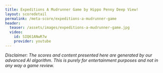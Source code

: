 ```yaml
---
title: Expeditions A Mudrunner Game by Hippo Penny Deep View!
layout: scoredetail
permalink: /meta-score/expeditions-a-mudrunner-game
header:
  teaser: /assets/images/expeditions-a-mudrunner-game.jpg
  video:
    id: SIQ61ANwR7w
    provider: youtube
---
```

*Disclaimer: The scores and content presented here are generated by our advanced AI algorithm. This is purely for entertainment purposes and not in any way a game review.*
